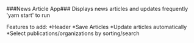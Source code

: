 ###News Article App###
Displays news articles and updates frequently
'yarn start' to run

Features to add:
*Header
*Save Articles
*Update articles automatically
*Select publications/organizations by sorting/search
